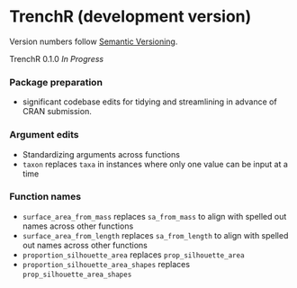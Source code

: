 # TrenchR (development version)

Version numbers follow [Semantic Versioning](https://semver.org/).

TrenchR 0.1.0
*In Progress*

### Package preparation
* significant codebase edits for tidying and streamlining in advance of CRAN submission.

### Argument edits
* Standardizing arguments across functions
* `taxon` replaces `taxa` in instances where only one value can be input at a time

### Function names
* `surface_area_from_mass` replaces `sa_from_mass` to align with spelled out names across other functions
* `surface_area_from_length` replaces `sa_from_length` to align with spelled out names across other functions
* `proportion_silhouette_area` replaces `prop_silhouette_area` 
* `proportion_silhouette_area_shapes` replaces `prop_silhouette_area_shapes` 